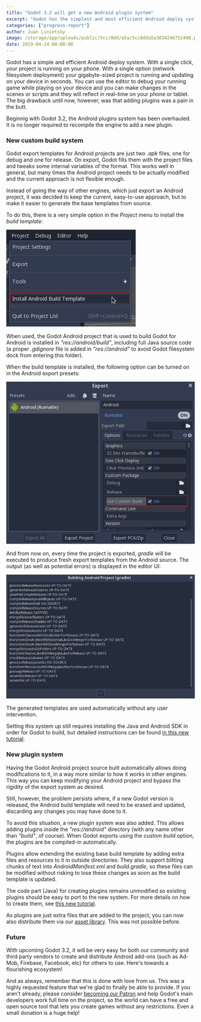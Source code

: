 ```yaml
---
title: "Godot 3.2 will get a new Android plugin system"
excerpt: "Godot has the simplest and most efficient Android deploy system you can find in any game engine. With a single click, your project is runing on the phone. With a single option (network fs deploy) your gigabyte-sized project is running on your device in mere seconds. You can use the editor to debug your running game while it runs on your device and you can make changes in the scenes or scripts and they will reflect in real-time in your phone or tablet. The big drawback, however, was that adding plugins was a pain in the butt."
categories: ["progress-report"]
author: Juan Linietsky
image: /storage/app/uploads/public/5cc/0dd/a5a/5cc0dda5a3834246752408.png
date: 2019-04-24 00:00:00
---
```


Godot has a simple and efficient Android deploy system. With a single click, your project is running on your phone. With a single option (network filesystem deployment) your gigabyte-sized project is running and updating on your device in seconds. You can use the editor to debug your running game while playing on your device and you can make changes in the scenes or scripts and they will reflect in real-time on your phone or tablet. The big drawback until now, however, was that adding plugins was a pain in the butt.

Beginnig with Godot 3.2, the Android plugins system has been overhauled. It is no longer required to recompile the engine to add a new plugin.


### New custom build system

Godot export templates for Android projects are just two *.apk* files, one for debug and one for release. On export, Godot fills them with the project files and tweaks some internal variables of the format. This works well in general, but many times the Android project needs to be actually modified and the current approach is not flexible enough.

Instead of going the way of other engines, which just export an Android project, it was decided to keep the current, easy-to-use approach, but to  make it easier to generate the base templates from source.

To do this, there is a very simple option in the *Project* menu to install the *build template*:

![custom_build_install_template.png](/storage/app/uploads/public/5cc/0d8/411/5cc0d8411779b991254760.png)

When used, the Godot Android project that is used to build Godot for Android is installed in *"res://android/build"*, including full Java source code (a proper *.gdignore* file is added in *"res://android"* to avoid Godot filesystem dock from entering this folder).

When the build template is installed, the following option can be turned on in the Android export presets:

![custom_build_enable.png](/storage/app/uploads/public/5cc/0d9/126/5cc0d9126190b091610560.png)

And from now on, every time the project is exported, *gradle* will be executed to produce fresh export templates from the Android source. The output (as well as potential errors) is displayed in the editor UI:

![custom_build_gradle.png](/storage/app/uploads/public/5cc/0d9/a7f/5cc0d9a7f014b050964561.png)

The generated templates are used automatically without any user intervention.

Setting this system up still requires installing the Java and Android SDK in order for Godot to build, but detailed instructions can be found [in this new tutorial](https://docs.godotengine.org/en/latest/getting_started/workflow/export/android_custom_build.html).


### New plugin system

Having the Godot Android project source built automatically allows doing modifications to it, in a way more similar to how it works in other engines. This way you can keep modifying your Android project and bypass the rigidity of the export system as desired.

Still, however, the problem persists where, if a new Godot version is released, the Android build template will need to be erased and updated, discarding any changes you may have done to it.

To avoid this situation, a new plugin system was also added. This allows adding plugins inside the *"res://android"* directory (with any name other than *"build"*, of course). When Godot exports using the *custom build* option, the plugins are be compiled-in automatically.

Plugins allow extending the existing base build template by adding extra files and resources to it in outside directories. They also support blitting chunks of text into *AndroidManifest.xml* and *build.gradle*, so these files can be modified without risking to lose these changes as soon as the build template is updated.

The code part (Java) for creating plugins remains unmodified so existing plugins should be easy to port to the new system. For more details on how to create them, see [this new tutorial](https://docs.godotengine.org/en/latest/tutorials/plugins/android/android_plugin.html).

As plugins are just extra files that are added to the project, you can now also distribute them via our [asset library](https://godotengine.org/asset-library/asset). This was not possible before.

### Future

With upcoming Godot 3.2, it will be very easy for both our community and third party vendors to create and distribute Android add-ons (such as Ad-Mob, Firebase, Facebook, etc) for others to use. Here's towards a flourishing ecosystem!

And as always, remember that this is done with love from us. This was a highly requested feature that we're glad to finally be able to provide. If you aren't already, please consider [becoming our Patron](https://www.patreon.com/godotengine) and help Godot's main developers work full time on the project, so the world can have a free and open source tool that lets you create games without any restrictions. Even a small donation is a huge help!